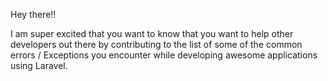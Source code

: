 Hey there!!

I am super excited that you want to know that you want to help other developers out there by contributing to the list of some of the common errors / Exceptions you encounter while developing awesome applications using Laravel.

